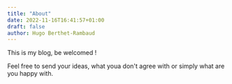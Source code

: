 ```yaml
---
title: "About"
date: 2022-11-16T16:41:57+01:00
draft: false
author: Hugo Berthet-Rambaud
---
```


This is my blog, be welcomed !

Feel free to send your ideas, what youa don't agree with or simply what are you happy with.
